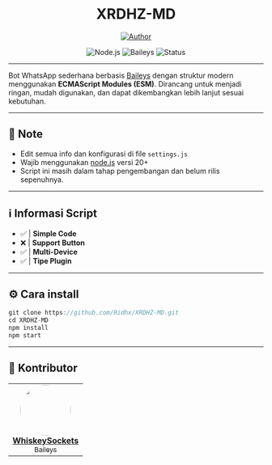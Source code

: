 <h1 align="center">XRDHZ-MD</h1>

<p align="center">
  <a href="https://github.com/Ridhx/XRDHZ-MD"><img title="Author" src="https://img.shields.io/badge/AUTHOR-RIDHX-green.svg?style=for-the-badge&logo=github"></a>
</p>

<div align="center">
  
  ![Node.js](https://img.shields.io/badge/Node.js-20+-green.svg)
  ![Baileys](https://img.shields.io/badge/Baileys-Latest-blue.svg)
  ![Status](https://img.shields.io/badge/Status-Active-brightgreen.svg)
  
</div>

---

Bot WhatsApp sederhana berbasis [Baileys](https://github.com/whiskeysockets/Baileys) dengan struktur modern menggunakan **ECMAScript Modules (ESM)**. Dirancang untuk menjadi ringan, mudah digunakan, dan dapat dikembangkan lebih lanjut sesuai kebutuhan.

---

## **📌 Note**
- Edit semua info dan konfigurasi di file `settings.js`
- Wajib menggunakan [node.js](https://nodejs.org) versi 20+
- Script ini masih dalam tahap pengembangan dan belum rilis sepenuhnya.

---

## **ℹ️ Informasi Script**
- ✅ | **Simple Code**
- ❌ | **Support Button**
- ✅ | **Multi-Device**
- ✅ | **Tipe Plugin**

---

## **⚙️ Cara install**
```javascript
git clone https://github.com/Ridhx/XRDHZ-MD.git
cd XRDHZ-MD
npm install
npm start
```

---

## **👥 Kontributor**

<div align="left">
  <table>
    <tr>
      <td align="center">
        <a href="https://github.com/WhiskeySockets">
          <img src="https://github.com/WhiskeySockets.png?size=100" width="100" style="border-radius:50%">
          <br>
          <strong>WhiskeySockets</strong>
          <br>
          <sub>Baileys</sub>
        </a>
      </td>
    </tr>
  </table>
</div>
